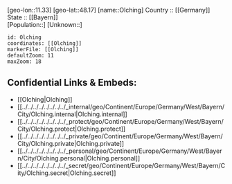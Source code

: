﻿---
location: [48.17,11.33] 
mapzoom: [7,12] 
mapmarker: city 
type: City
tags:
- geo/City


SpocWebEntityId: 33086
isDeleted: false
confidential: public

---
[geo-lon::11.33] 
[geo-lat::48.17] 
[name::Olching] 
Country :: [[Germany]]  
State :: [[Bayern]]  
[Population::] 
[Unknown::] 


```leaflet
id: Olching
coordinates: [[Olching]] 
markerFile: [[Olching]] 
defaultZoom: 11 
maxZoom: 18
```


## Confidential Links & Embeds: 
- [[Olching|Olching]]  
- [[../../../../../../../../_internal/geo/Continent/Europe/Germany/West/Bayern/City/Olching.internal|Olching.internal]] 
- [[../../../../../../../../_protect/geo/Continent/Europe/Germany/West/Bayern/City/Olching.protect|Olching.protect]] 
- [[../../../../../../../../_private/geo/Continent/Europe/Germany/West/Bayern/City/Olching.private|Olching.private]] 
- [[../../../../../../../../_personal/geo/Continent/Europe/Germany/West/Bayern/City/Olching.personal|Olching.personal]] 
- [[../../../../../../../../_secret/geo/Continent/Europe/Germany/West/Bayern/City/Olching.secret|Olching.secret]] 
